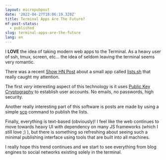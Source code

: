 ```yaml
---
layout: micropubpost
date: '2022-04-27T18:06:19.328Z'
title: Terminal Apps Are The Future?
mf-post-status:
  - published
slug: terminal-apps-are-the-future
lang: en
---
```

I **LOVE** the idea of taking modern web apps to the Terminal.  As a heavy user of ssh, tmux, screen, etc... the idea of seldom leaving the terminal seems very romantic.

There was a recent [Show HN Post](https://news.ycombinator.com/item?id=31154567) about a small app called [lists.sh](https://lists.sh/) that really caught my attention. 

The first _very_ interesting aspect of this technology is it uses [Public Key Cryptography](https://en.wikipedia.org/wiki/Public-key_cryptography) to establish user accounts. No emails, no passwords, high security.  

Another really interesting part of this software is posts are made by using a simple [scp](https://docs.oracle.com/cd/E26502_01/html/E29001/remotehowtoaccess-55154.html) command to publish the lists.

Finally, everything is text-based (obviously)! I feel like the web continues to move towards heavy UI with dependency on many JS frameworks (which I still love ;) ), but there is something so refreshing about seeing such a minimal publishing interface using tools that are built into all machines.

I really hope this trend continues and we start to see everything from blog engines to social networks existing solely in the terminal. 
